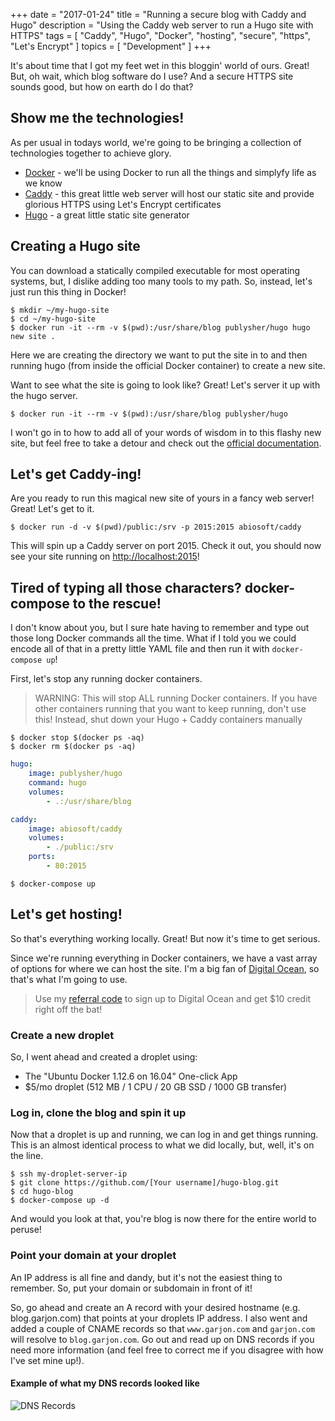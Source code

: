 +++
date        = "2017-01-24"
title       = "Running a secure blog with Caddy and Hugo"
description = "Using the Caddy web server to run a Hugo site with HTTPS"
tags        = [ "Caddy", "Hugo", "Docker", "hosting", "secure", "https", "Let's Encrypt" ]
topics      = [ "Development" ]
+++

It's about time that I got my feet wet in this bloggin' world of ours. Great! But, oh wait, which blog software do I use? And a secure HTTPS site sounds good, but how on earth do I do that?

## Show me the technologies!

As per usual in todays world, we're going to be bringing a collection of technologies together to achieve glory.

* [Docker](https://www.docker.com/) - we'll be using Docker to run all the things and simplyfy life as we know
* [Caddy](https://caddyserver.com/) - this great little web server will host our static site and provide glorious HTTPS using Let's Encrypt certificates
* [Hugo](https://gohugo.io/) - a great little static site generator

## Creating a Hugo site

You can download a statically compiled executable for most operating systems, but, I dislike adding too many tools to my path. So, instead, let's just run this thing in Docker!

    $ mkdir ~/my-hugo-site
    $ cd ~/my-hugo-site
    $ docker run -it --rm -v $(pwd):/usr/share/blog publysher/hugo hugo new site .

Here we are creating the directory we want to put the site in to and then running hugo (from inside the official Docker container) to create a new site.

Want to see what the site is going to look like? Great! Let's server it up with the hugo server.

    $ docker run -it --rm -v $(pwd):/usr/share/blog publysher/hugo

I won't go in to how to add all of your words of wisdom in to this flashy new site, but feel free to take a detour and check out the [official documentation](https://gohugo.io/overview/introduction/).

## Let's get Caddy-ing!

Are you ready to run this magical new site of yours in a fancy web server! Great! Let's get to it.

    $ docker run -d -v $(pwd)/public:/srv -p 2015:2015 abiosoft/caddy

This will spin up a Caddy server on port 2015. Check it out, you should now see your site running on [http://localhost:2015](http://localhost:2015)!

## Tired of typing all those characters? docker-compose to the rescue!

I don't know about you, but I sure hate having to remember and type out those long Docker commands all the time. What if I told you we could encode all of that in a pretty little YAML file and then run it with `docker-compose up`!

First, let's stop any running docker containers.

> WARNING: This will stop ALL running Docker containers. If you have other containers running that you want to keep running, don't use this! Instead, shut down your Hugo + Caddy containers manually

    $ docker stop $(docker ps -aq)
    $ docker rm $(docker ps -aq)

```yaml
hugo:
    image: publysher/hugo
    command: hugo
    volumes:
        - .:/usr/share/blog

caddy:
    image: abiosoft/caddy
    volumes:
        - ./public:/srv
    ports:
        - 80:2015
```

    $ docker-compose up

## Let's get hosting!

So that's everything working locally. Great! But now it's time to get serious.

Since we're running everything in Docker containers, we have a vast array of options for where we can host the site. I'm a big fan of [Digital Ocean](https://www.digitalocean.com/), so that's what I'm going to use.

> Use my [referral code](https://m.do.co/c/dcb793d3dc9e) to sign up to Digital Ocean and get $10 credit right off the bat!

### Create a new droplet

So, I went ahead and created a droplet using:

* The "Ubuntu Docker 1.12.6 on 16.04" One-click App
* $5/mo droplet (512 MB / 1 CPU / 20 GB SSD / 1000 GB transfer)

### Log in, clone the blog and spin it up

Now that a droplet is up and running, we can log in and get things running. This is an almost identical process to what we did locally, but, well, it's on the line.

    $ ssh my-droplet-server-ip
    $ git clone https://github.com/[Your username]/hugo-blog.git
    $ cd hugo-blog
    $ docker-compose up -d

And would you look at that, you're blog is now there for the entire world to peruse!

### Point your domain at your droplet

An IP address is all fine and dandy, but it's not the easiest thing to remember. So, put your domain or subdomain in front of it!

So, go ahead and create an A record with your desired hostname (e.g. blog.garjon.com) that points at your droplets IP address. I also went and added a couple of CNAME records so that `www.garjon.com` and `garjon.com` will resolve to `blog.garjon.com`. Go out and read up on DNS records if you need more information (and feel free to correct me if you disagree with how I've set mine up!).

#### Example of what my DNS records looked like
![DNS Records](/img/using-caddy-with-hugo_dns-records.png)